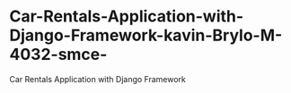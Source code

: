 # Car-Rentals-Application-with-Django-Framework-kavin-Brylo-M-4032-smce-
Car Rentals Application with Django Framework
